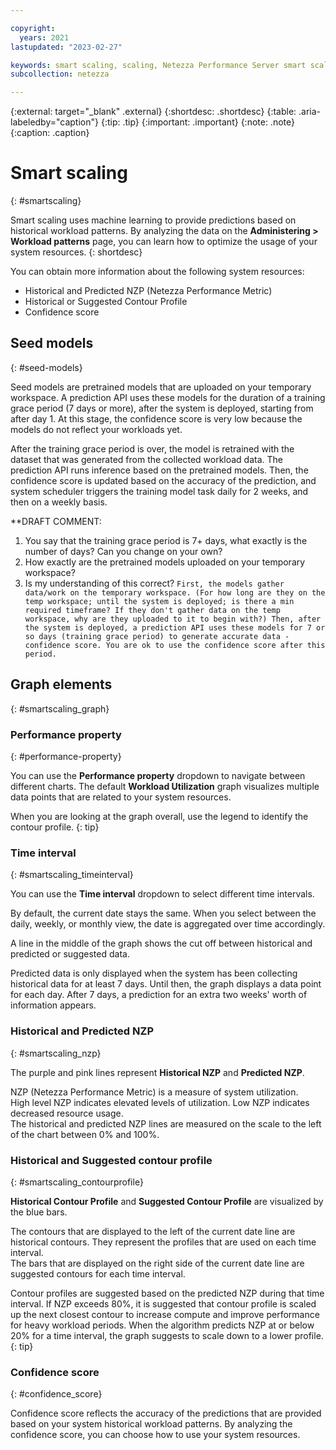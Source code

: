 ```yaml
---

copyright:
  years: 2021
lastupdated: "2023-02-27"

keywords: smart scaling, scaling, Netezza Performance Server smart scaling, seed models, confidence score
subcollection: netezza

---
```


{:external: target="_blank" .external}
{:shortdesc: .shortdesc}
{:table: .aria-labeledby="caption"}
{:tip: .tip}
{:important: .important}
{:note: .note}
{:caption: .caption}

# Smart scaling
{: #smartscaling}

Smart scaling uses machine learning to provide predictions based on historical workload patterns. By analyzing the data on the **Administering > Workload patterns** page, you can learn how to optimize the usage of your system resources.
{: shortdesc}

You can obtain more information about the following system resources:

- Historical and Predicted NZP (Netezza Performance Metric)
- Historical or Suggested Contour Profile
- Confidence score

## Seed models
{: #seed-models}

Seed models are pretrained models that are uploaded on your temporary workspace. A prediction API uses these models for the duration of a training grace period (7 days or more), after the system is deployed, starting from after day 1. At this stage, the confidence score is very low because the models do not reflect your workloads yet.  

After the training grace period is over, the model is retrained with the dataset that was generated from the collected workload data. The prediction API runs inference based on the pretrained models. Then, the confidence score is updated based on the accuracy of the prediction, and system scheduler triggers the training model task daily for 2 weeks, and then on a weekly basis.

**DRAFT COMMENT:  
1. You say that the training grace period is 7+ days, what exactly is the number of days? Can you change on your own?
1. How exactly are the pretrained models uploaded on your temporary workspace?
1. Is my understanding of this correct? `First, the models gather data/work on the temporary workspace. (For how long are they on the temp workspace; until the system is deployed; is there a min required timeframe? If they don't gather data on the temp workspace, why are they uploaded to it to begin with?) Then, after the system is deployed, a prediction API uses these models for 7 or so days (training grace period) to generate accurate data - confidence score. You are ok to use the confidence score after this period.`

## Graph elements
{: #smartscaling_graph}

### Performance property
{: #performance-property}

You can use the **Performance property** dropdown to navigate between different charts. The default **Workload Utilization** graph visualizes multiple data points that are related to your system resources.  

When you are looking at the graph overall, use the legend to identify the contour profile.
{: tip}

### Time interval
{: #smartscaling_timeinterval}

You can use the **Time interval** dropdown to select different time intervals.

By default, the current date stays the same. When you select between the daily, weekly, or monthly view, the date is aggregated over time accordingly.  

A line in the middle of the graph shows the cut off between historical and predicted or suggested data.

Predicted data is only displayed when the system has been collecting historical data for at least 7 days. Until then, the graph displays a data point for each day. After 7 days, a prediction for an extra two weeks' worth of information appears.

### Historical and Predicted NZP
{: #smartscaling_nzp}

The purple and pink lines represent **Historical NZP** and **Predicted NZP**.

NZP (Netezza Performance Metric) is a measure of system utilization.  
High level NZP indicates elevated levels of utilization. Low NZP indicates decreased resource usage.  
The historical and predicted NZP lines are measured on the scale to the left of the chart between 0% and 100%.

### Historical and Suggested contour profile
{: #smartscaling_contourprofile}

**Historical Contour Profile** and **Suggested Contour Profile** are visualized by the blue bars.

The contours that are displayed to the left of the current date line are historical contours. They represent the profiles that are used on each time interval.  
The bars that are displayed on the right side of the current date line are suggested contours for each time interval.

Contour profiles are suggested based on the predicted NZP during that time interval. If NZP exceeds 80%, it is suggested that contour profile is scaled up the next closest contour to increase compute and improve performance for heavy workload periods. When the algorithm predicts NZP at or below 20% for a time interval, the graph suggests to scale down to a lower profile.
{: tip}

### Confidence score
{: #confidence_score}

Confidence score reflects the accuracy of the predictions that are provided based on your system historical workload patterns. By analyzing the confidence score, you can choose how to use your system resources.

